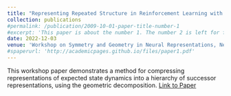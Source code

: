 ```yaml
---
title: "Representing Repeated Structure in Reinforcement Learning with Symmetric Motifs"
collection: publications
#permalink: /publication/2009-10-01-paper-title-number-1
#excerpt: 'This paper is about the number 1. The number 2 is left for future work.'
date: 2022-12-03
venue: 'Workshop on Symmetry and Geometry in Neural Representations, NeurIPS 2022'
#spaperurl: 'http://academicpages.github.io/files/paper1.pdf'
---
```

This workshop paper demonstrates a method for compressing representations of expected state dynamics into a hierarchy of successor representations, using the geometric decomposition.
[Link to Paper](https://mjsargent.github/~/SR_motifs_NeurIPS_workshop_2022.pdf)


